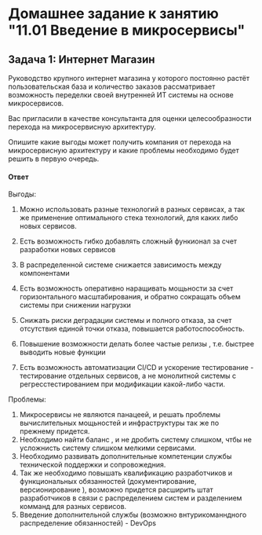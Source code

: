 # Домашнее задание к занятию "11.01 Введение в микросервисы"

## Задача 1: Интернет Магазин

Руководство крупного интернет магазина у которого постоянно растёт пользовательская база и количество заказов рассматривает возможность переделки своей внутренней ИТ системы на основе микросервисов. 

Вас пригласили в качестве консультанта для оценки целесообразности перехода на микросервисную архитектуру. 

Опишите какие выгоды может получить компания от перехода на микросервисную архитектуру и какие проблемы необходимо будет решить в первую очередь.


#### Ответ

Выгоды:

1. Можно использовать разные технологий в разных сервисах, а так же применение оптимального стека технологий, для каких либо новых сервисов.
 
2. Есть возможность гибко добавлять сложный функионал за счет разработки новых сервисов

3. В распределенной системе снижается зависимость между компонентами

4. Есть возможность оперативно наращивать мощьности за счет горизонтального масштабирования, 
   и обратно сокращать объем системы при снижении нагрузки

5. Снижать риски деградации системы и полного отказа, за счет отсутствия единой точки отказа, повышается работоспособность.

6. Повышение возможности делать более частые релизы , т.е. быстрее выводить новые функции

7.   Есть  возможность автоматизации CI/CD и ускорение тестирование - тестирование отдельных сервисов, а не монолитной системы с регресстестированием при        модификации какой-либо части.  
   
Проблемы:

1. Микросервисы не являются панацеей, и решать проблемы вычислительных мощьностей и инфраструктуры так же по прежнему придется.
2. Необходимо найти баланс , и не дробить систему слишком, чтбы не усложнисть систему слишком мелкими сервисами.
3. Необходимо развивать дополнительные компетенции службы технической поддержки и сопровожедния.
4. Так же необходимо повышать квалификацию разработчиков и функциональных обязанностей (документирование, версионирование ), 
   возможно придется расширить штат разработчиков в связи с распределением систем и разделением комманд для разных сервисов.
5. Введение дополнительной службы (возможно внтурикоманндного распределение обязанностей) - DevOps
